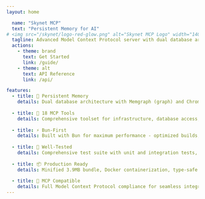 ```yaml
---
layout: home

  name: "Skynet MCP"
  text: "Persistent Memory for AI"
# <img src="/skynet/logo-red-glow.png" alt="Skynet MCP Logo" width="140" style="display:block;margin:0 auto 1.5rem auto;box-shadow:0 0 32px 8px #ff0033; border-radius:16px;" />
  tagline: Advanced Model Context Protocol server with dual database architecture
  actions:
    - theme: brand
      text: Get Started
      link: /guide/
    - theme: alt
      text: API Reference
      link: /api/

features:
  - title: 🧠 Persistent Memory
    details: Dual database architecture with Memgraph (graph) and ChromaDB (vector) for semantic memory and relationship tracking
  
  - title: 🔧 18 MCP Tools
    details: Comprehensive toolset for infrastructure, database access, memory management, interaction tracking, and cognitive workflows
  
  - title: ⚡ Bun-First
    details: Built with Bun for maximum performance - optimized builds, native test runner, and hot-reload development
  
  - title: 🧪 Well-Tested
    details: Comprehensive test suite with unit and integration tests, 85%+ coverage
  
  - title: 📦 Production Ready
    details: Minified 3.9MB bundle, Docker containerization, type-safe with strict TypeScript
  
  - title: 🔌 MCP Compatible
    details: Full Model Context Protocol compliance for seamless integration with AI assistants
---
```

